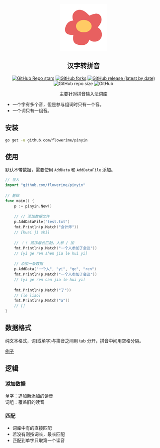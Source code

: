 <div align="center">

<img src="logo.png"  width="150" height="150"> </img>

## 汉字转拼音

[![GitHub Repo stars](https://img.shields.io/github/stars/flowerime/pinyin)](https://github.com/flowerime/pinyin/stargazers)
[![GitHub forks](https://img.shields.io/github/forks/flowerime/pinyin)](https://github.com/flowerime/pinyin/network/members)
[![GitHub release (latest by date)](https://img.shields.io/github/v/release/flowerime/pinyin)](https://github.com/flowerime/pinyin/releases)
![GitHub repo size](https://img.shields.io/github/repo-size/flowerime/pinyin)
![GitHub](https://img.shields.io/github/license/flowerime/pinyin)

主要针对拼音输入法词库

</div>

- 一个字有多个音，但是参与组词时只有一个音。
- 一个词只有一组音。

## 安装

```sh
go get -u github.com/flowerime/pinyin
```

## 使用

默认不带数据，需要使用 `AddData` 和 `AddDataFile` 添加。

```go
// 导入
import "github.com/flowerime/pinyin"

// 基础
func main() {
	p := pinyin.New()

	// // 添加数据文件
	p.AddDataFile("test.txt")
	fmt.Println(p.Match("会计师"))
	// [kuai ji shi]

	// ！！ 顺序最长匹配，人参 / 加
	fmt.Println(p.Match("一个人参加了会议"))
	// [yi ge ren shen jia le hui yi]

	// 添加一条数据
	p.AddData("一个人", "yi", "ge", "ren")
	fmt.Println(p.Match("一个人参加了会议"))
	// [yi ge ren can jia le hui yi]

	fmt.Println(p.Match("了"))
	// [le liao]
	fmt.Println(p.Match("α"))
	// []
}

```

## 数据格式

纯文本格式，词(或单字)与拼音之间用 tab 分开，拼音中间用空格分隔。

[例子](test.txt)

## 逻辑

### 添加数据

单字：追加新添加的读音  
词组：覆盖旧的读音

### 匹配

- 词库中有的直接匹配
- 若没有则按词长，最长匹配
- 匹配到单字只取第一个读音

